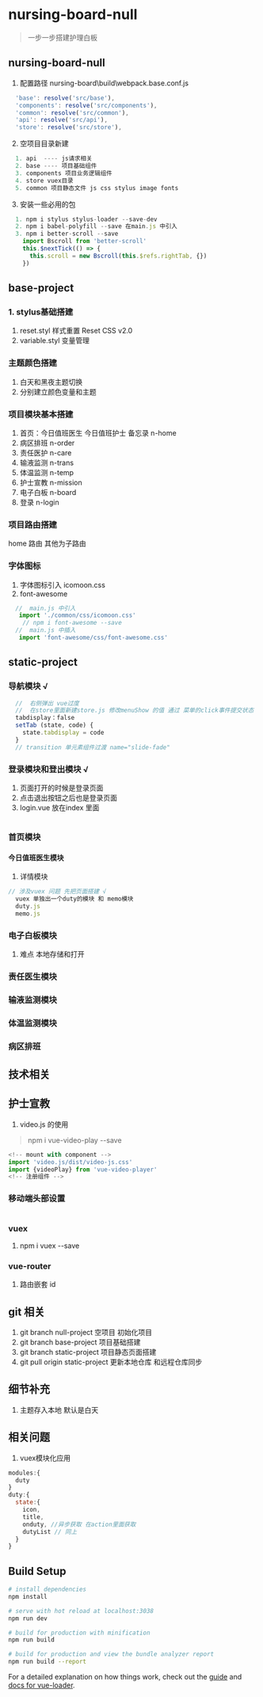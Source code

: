 # nursing-board-null

> 一步一步搭建护理白板
## nursing-board-null
1. 配置路径 nursing-board\build\webpack.base.conf.js
```javascript
  'base': resolve('src/base'),
  'components': resolve('src/components'),
  'common': resolve('src/common'),
  'api': resolve('src/api'),
  'store': resolve('src/store'),
```
2. 空项目目录新建
```javascript
  1. api  ---- js请求相关
  2. base ---- 项目基础组件
  3. components 项目业务逻辑组件
  4. store vuex目录
  5. common 项目静态文件 js css stylus image fonts
```
3. 安装一些必用的包
```javascript
  1. npm i stylus stylus-loader --save-dev
  2. npm i babel-polyfill --save 在main.js 中引入
  3. npm i better-scroll --save 
    import Bscroll from 'better-scroll'
    this.$nextTick(() => {
      this.scroll = new Bscroll(this.$refs.rightTab, {})
    })
```
## base-project
### 1. stylus基础搭建
1. reset.styl 样式重置 Reset CSS v2.0
1. variable.styl 变量管理
###  主题颜色搭建
1. 白天和黑夜主题切换
2. 分别建立颜色变量和主题
###  项目模块基本搭建
1. 首页：今日值班医生  今日值班护士 备忘录 n-home
2. 病区排班 n-order
3. 责任医护 n-care
4. 输液监测 n-trans
5. 体温监测 n-temp
6. 护士宣教 n-mission
7. 电子白板 n-board
8. 登录     n-login
###  项目路由搭建
home 路由 其他为子路由
###  字体图标
1. 字体图标引入 icomoon.css 
2. font-awesome 
```javascript
  //  main.js 中引入
   import './common/css/icomoon.css'
    // npm i font-awesome --save
  //  main.js 中插入
   import 'font-awesome/css/font-awesome.css'

```
## static-project
### 导航模块 √
```javascript
  //  右侧弹出 vue过度
  //  在store里面新建store.js 修改menuShow 的值 通过 菜单的click事件提交状态
  tabdisplay：false
  setTab (state, code) {
    state.tabdisplay = code
  }
  // transition 单元素组件过渡 name="slide-fade"   
```
### 登录模块和登出模块 √
1. 页面打开的时候是登录页面
2. 点击退出按钮之后也是登录页面
3. login.vue 放在index 里面
```javascript
```
### 首页模块
#### 今日值班医生模块
1. 详情模块
``` javascript
// 涉及vuex 问题 先把页面搭建 √
  vuex 单独出一个duty的模块 和 memo模块
  duty.js 
  memo.js 
```
### 电子白板模块
1. 难点 本地存储和打开 
### 责任医生模块
### 输液监测模块
### 体温监测模块
### 病区排班
##  技术相关
##  护士宣教
1. video.js 的使用
> npm i vue-video-play --save
```javaScript
<!-- mount with component -->
import 'video.js/dist/video-js.css'
import {videoPlay} from 'vue-video-player'
<!-- 注册组件 -->
```
### 移动端头部设置
```
```
### vuex
1. npm i vuex --save
### vue-router
1. 路由嵌套 id 
## git 相关
1.  git branch null-project 空项目 初始化项目
2.  git branch base-project 项目基础搭建
3.  git branch static-project 项目静态页面搭建
4.  git pull origin static-project 更新本地仓库 和远程仓库同步
## 细节补充
1. 主题存入本地 默认是白天
## 相关问题
1. vuex模块化应用 
```javascript
modules:{
  duty
}
duty:{
  state:{
    icon,
    title,
    onduty, //异步获取 在action里面获取
    dutyList // 同上
  }
}
```
## Build Setup

``` bash
# install dependencies
npm install

# serve with hot reload at localhost:3038
npm run dev

# build for production with minification
npm run build

# build for production and view the bundle analyzer report
npm run build --report
```

For a detailed explanation on how things work, check out the [guide](http://vuejs-templates.github.io/webpack/) and [docs for vue-loader](http://vuejs.github.io/vue-loader).
